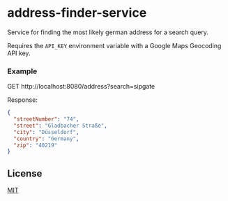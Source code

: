 # address-finder-service

Service for finding the most likely german address for a search query.

Requires the `API_KEY` environment variable with a Google Maps Geocoding API key.

### Example

GET http://localhost:8080/address?search=sipgate

Response:

```json
{
  "streetNumber": "74",
  "street": "Gladbacher Straße",
  "city": "Düsseldorf",
  "country": "Germany",
  "zip": "40219"
}
```

## License

[MIT](LICENSE)
